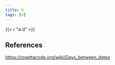 ```yaml
---
title: D
tags: [d]
---
```


{{< r "a.d" >}}

## References

<https://rosettacode.org/wiki/Days_between_dates>
